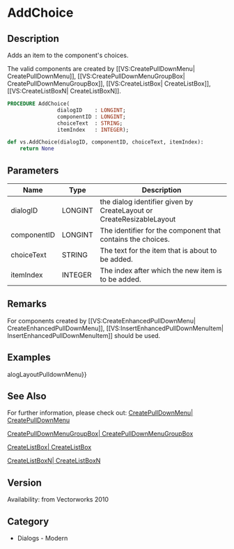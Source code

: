 # AddChoice

## Description
Adds an item to the component's choices.

The valid components are created by [[VS:CreatePullDownMenu| CreatePullDownMenu]], [[VS:CreatePullDownMenuGroupBox| CreatePullDownMenuGroupBox]], [[VS:CreateListBox| CreateListBox]], [[VS:CreateListBoxN| CreateListBoxN]].

```pascal
PROCEDURE AddChoice(
				dialogID    : LONGINT;
				componentID : LONGINT;
				choiceText  : STRING;
				itemIndex   : INTEGER);
```

```python
def vs.AddChoice(dialogID, componentID, choiceText, itemIndex):
    return None
```

## Parameters
|Name|Type|Description|
|---|---|---|
|dialogID|LONGINT|the dialog identifier given by CreateLayout or CreateResizableLayout|
|componentID|LONGINT|The identifier for the component that contains the choices.|
|choiceText|STRING|The text for the item that is about to be added.|
|itemIndex|INTEGER|The index after which the new item is to be added.|

## Remarks
For components created by [[VS:CreateEnhancedPullDownMenu| CreateEnhancedPullDownMenu]], [[VS:InsertEnhancedPullDownMenuItem| InsertEnhancedPullDownMenuItem]] should be used.

## Examples
alogLayoutPulldownMenu}}

## See Also
For further information, please check out:
[CreatePullDownMenu| CreatePullDownMenu](CreatePullDownMenu|%20CreatePullDownMenu.md)

[CreatePullDownMenuGroupBox| CreatePullDownMenuGroupBox](CreatePullDownMenuGroupBox|%20CreatePullDownMenuGroupBox.md)

[CreateListBox| CreateListBox](CreateListBox|%20CreateListBox.md)

[CreateListBoxN| CreateListBoxN](CreateListBoxN|%20CreateListBoxN.md)

## Version
Availability: from Vectorworks 2010

## Category
* Dialogs - Modern

